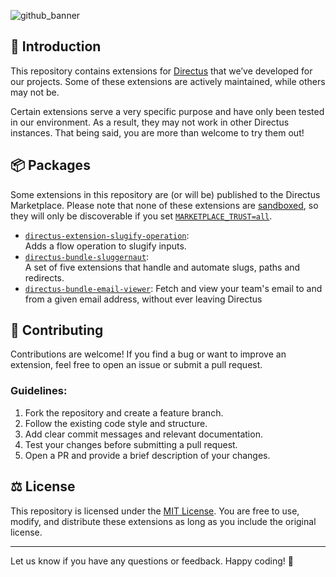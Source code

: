 ![github_banner](https://github.com/user-attachments/assets/641fecad-0b75-4fbb-9d53-22ffb0d819a8)

## 👋 Introduction
This repository contains extensions for [Directus](https://directus.io) that we’ve developed for our projects. Some of these extensions are actively maintained, while others may not be.  

Certain extensions serve a very specific purpose and have only been tested in our environment. As a result, they may not work in other Directus instances. That being said, you are more than welcome to try them out!

## 📦 Packages
Some extensions in this repository are (or will be) published to the Directus Marketplace. Please note that none of these extensions are [sandboxed](https://docs.directus.io/extensions/sandbox/introduction.html), so they will only be discoverable if you set [`MARKETPLACE_TRUST=all`](https://directus.io/docs/configuration/extensions#marketplace).

- [`directus-extension-slugify-operation`](https://github.com/onderwijsin/directus-extensions/blob/main/packages/directus-extension-slugify-operation):  
  Adds a flow operation to slugify inputs.
- [`directus-bundle-sluggernaut`](https://github.com/onderwijsin/directus-extensions/blob/main/packages/directus-bundle-sluggernaut):  
  A set of five extensions that handle and automate slugs, paths and redirects.
- [`directus-bundle-email-viewer`](https://github.com/onderwijsin/directus-extensions/tree/main/packages/directus-bundle-email-viewer):
  Fetch and view your team's email to and from a given email address, without ever leaving Directus

## 🤝 Contributing
Contributions are welcome! If you find a bug or want to improve an extension, feel free to open an issue or submit a pull request.  

### Guidelines:
1. Fork the repository and create a feature branch.
2. Follow the existing code style and structure.
3. Add clear commit messages and relevant documentation.
4. Test your changes before submitting a pull request.
5. Open a PR and provide a brief description of your changes.

## ⚖️ License
This repository is licensed under the [MIT License](LICENSE). You are free to use, modify, and distribute these extensions as long as you include the original license.

---

Let us know if you have any questions or feedback. Happy coding! 🚀
